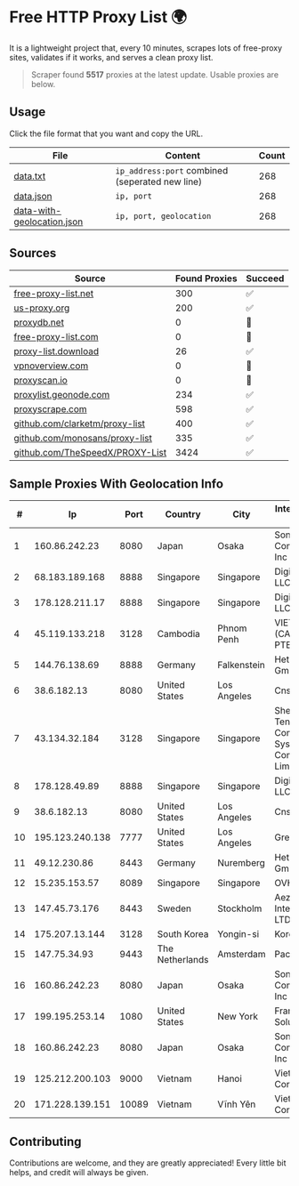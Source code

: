 
# Free HTTP Proxy List 🌍

It is a lightweight project that, every 10 minutes, scrapes lots of free-proxy sites, validates if it works, and serves a clean proxy list.


> Scraper found **5517** proxies at the latest update. Usable proxies are below.

## Usage

Click the file format that you want and copy the URL.


|File|Content|Count|
|----|-------|-----|
|[data.txt](https://raw.githubusercontent.com/themiralay/Proxy-List-World/master/data.txt)|`ip_address:port` combined (seperated new line)|268|
|[data.json](https://raw.githubusercontent.com/themiralay/Proxy-List-World/master/data.json)|`ip, port`|268|
|[data-with-geolocation.json](https://raw.githubusercontent.com/themiralay/Proxy-List-World/master/data-with-geolocation.json)|`ip, port, geolocation`|268|

## Sources

|Source|Found Proxies|Succeed|
|------|-------------|-------|
|[free-proxy-list.net](https://free-proxy-list.net)|300|✅|
|[us-proxy.org](https://www.us-proxy.org)|200|✅|
|[proxydb.net](http://proxydb.net)|0|🚫|
|[free-proxy-list.com](https://free-proxy-list.com/?page=&port=&type%5B%5D=http&type%5B%5D=https&up_time=0&search=Search)|0|🚫|
|[proxy-list.download](https://www.proxy-list.download/HTTP)|26|✅|
|[vpnoverview.com](https://vpnoverview.com/privacy/anonymous-browsing/free-proxy-servers)|0|🚫|
|[proxyscan.io](https://www.proxyscan.io)|0|🚫|
|[proxylist.geonode.com](https://proxylist.geonode.com/api/proxy-list?limit=300&page=1&sort_by=lastChecked&sort_type=desc&protocols=http,https)|234|✅|
|[proxyscrape.com](https://api.proxyscrape.com/v2/?request=displayproxies&protocol=http&timeout=10000&country=all&ssl=all&anonymity=all)|598|✅|
|[github.com/clarketm/proxy-list](https://raw.githubusercontent.com/clarketm/proxy-list/master/proxy-list-raw.txt)|400|✅|
|[github.com/monosans/proxy-list](https://raw.githubusercontent.com/monosans/proxy-list/main/proxies/http.txt)|335|✅|
|[github.com/TheSpeedX/PROXY-List](https://raw.githubusercontent.com/TheSpeedX/PROXY-List/master/http.txt)|3424|✅|


## Sample Proxies With Geolocation Info

|#|Ip|Port|Country|City|Internet Service Provider|
|-|--|----|-------|----|-------------------------|
|1|160.86.242.23|8080|Japan|Osaka|Sony Network Communications Inc|
|2|68.183.189.168|8888|Singapore|Singapore|DigitalOcean, LLC|
|3|178.128.211.17|8888|Singapore|Singapore|DigitalOcean, LLC|
|4|45.119.133.218|3128|Cambodia|Phnom Penh|VIETTEL (CAMBODIA) PTE., LTD|
|5|144.76.138.69|8888|Germany|Falkenstein|Hetzner Online GmbH|
|6|38.6.182.13|8080|United States|Los Angeles|Cnservers LLC|
|7|43.134.32.184|3128|Singapore|Singapore|Shenzhen Tencent Computer Systems Company Limited|
|8|178.128.49.89|8888|Singapore|Singapore|DigitalOcean, LLC|
|9|38.6.182.13|8080|United States|Los Angeles|Cnservers LLC|
|10|195.123.240.138|7777|United States|Los Angeles|Green Floid LLC|
|11|49.12.230.86|8443|Germany|Nuremberg|Hetzner Online GmbH|
|12|15.235.153.57|8089|Singapore|Singapore|OVH Hosting|
|13|147.45.73.176|8443|Sweden|Stockholm|Aeza International LTD|
|14|175.207.13.144|3128|South Korea|Yongin-si|Korea Telecom|
|15|147.75.34.93|9443|The Netherlands|Amsterdam|Packet Host, Inc.|
|16|160.86.242.23|8080|Japan|Osaka|Sony Network Communications Inc|
|17|199.195.253.14|1080|United States|New York|FranTech Solutions|
|18|160.86.242.23|8080|Japan|Osaka|Sony Network Communications Inc|
|19|125.212.200.103|9000|Vietnam|Hanoi|Viettel Corporation|
|20|171.228.139.151|10089|Vietnam|Vĩnh Yên|Viettel Corporation|



## Contributing

Contributions are welcome, and they are greatly appreciated! Every
little bit helps, and credit will always be given.

